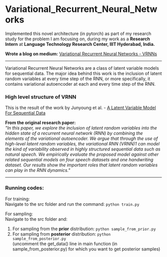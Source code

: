 # Variational_Recurrent_Neural_Networks

Implemented this novel architecture (in pytorch) as part of my research study for the problem I am focusing on, 
during my work as a <b>Research Intern</b> at <b>Language Technology Research Center, IIIT Hyderabad, India.</b><br>


<b>Wrote a blog on medium:</b> <a href="https://medium.com/@deep_space/variational-recurrent-neural-networks-vrnns-3b836adad399">Variational Recurrent Neural Networks - VRNNs</a>
<hr>

Variational Recurrent Neural Networks are a class of latent variable models for sequential data. The major idea behind this work is the inclusion of latent random variables at every time step of the RNN, or more specifically, it contains variational autoencoder at each and every time step of the RNN.

<h3>High level structure of VRNN</h3>


This is the result of the work by Junyoung et al. - <a href="https://arxiv.org/pdf/1506.02216.pdf">A Latent Variable Model For Sequential Data</a>

<b>From the original research paper:</b><br>
<i>"In this paper, we explore the inclusion of latent random variables into the hidden state of a recurrent neural network (RNN) by combining the elements of the
variational autoencoder. We argue that through the use of high-level latent random variables, the variational RNN (VRNN)1
can model the kind of variability
observed in highly structured sequential data such as natural speech. We empirically evaluate the proposed model against other related sequential models on four
speech datasets and one handwriting dataset. Our results show the important roles
that latent random variables can play in the RNN dynamics."</i>

<hr>

### Running codes:

For training: <br>
Navigate to the src folder and run the command: ```python train.py```<br>

For sampling:<br>
Navigate to the src folder and:
1. For sampling from the **prior** distribution: ```python sample_from_prior.py``` 
2. For sampling from **posterior** distribution: ```python sample_from_posterior.py```<br>
(uncomment the get_data() line in main function (in sample_from_posterior.py) for which you want to get posterior samples)
<br>
